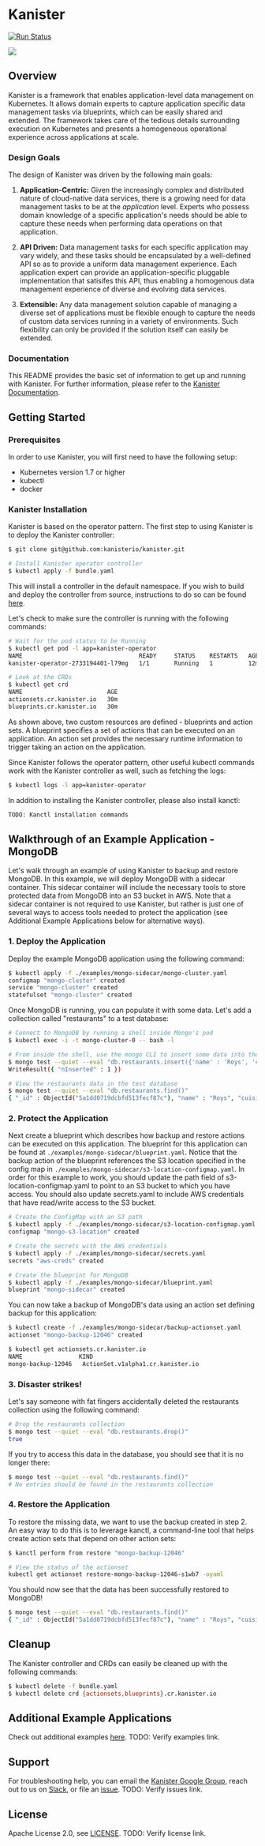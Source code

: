 # Kanister

[![Run Status](https://api.shippable.com/projects/5a18e8649f19c90600633402/badge?branch=master)](https://app.shippable.com/github/kanisterio/kanister)

<img src="https://github.com/kanisterio/master/logo/logo.png">

## Overview
Kanister is a framework that enables application-level data management on Kubernetes. It allows domain experts to capture application specific data management tasks via blueprints, which can be easily shared and extended. The framework takes care of the tedious details surrounding execution on Kubernetes and presents a homogeneous operational experience across applications at scale.

### Design Goals

The design of Kanister was driven by the following main goals:

1. **Application-Centric:** Given the increasingly complex and distributed nature of cloud-native data services, there is a growing need for data management tasks to be at the *application* level. Experts who possess domain knowledge of a specific application's needs should be able to capture these needs when performing data operations on that application.

2. **API Driven:** Data management tasks for each specific application may vary widely, and these tasks should be encapsulated by a well-defined API so as to provide a uniform data management experience. Each application expert can provide an application-specific pluggable implementation that satisifes this API, thus enabling a homogenous data management experience of diverse and evolving data services.

3. **Extensible:** Any data management solution capable of managing a diverse set of applications must be flexible enough to capture the needs of custom data services running in a variety of environments. Such flexibility can only be provided if the solution itself can easily be extended.

### Documentation

This README provides the basic set of information to get up and running with Kanister. For further information, please refer to the [Kanister Documentation](https://docs.kanister.io).

## Getting Started

### Prerequisites

In order to use Kanister, you will first need to have the following setup:
- Kubernetes version 1.7 or higher
- kubectl
- docker

### Kanister Installation

Kanister is based on the operator pattern. The first step to using Kanister is to deploy the Kanister controller:

```bash
$ git clone git@github.com:kanisterio/kanister.git

# Install Kanister operator controller
$ kubectl apply -f bundle.yaml
```

This will install a controller in the default namespace. If you wish to build and deploy the controller from source, instructions to do so can be found [here](https://docs.kanister.io/install.html#building-and-deploying-from-source).

Let's check to make sure the controller is running with the following commands:
```bash
# Wait for the pod status to be Running
$ kubectl get pod -l app=kanister-operator
NAME                                 READY     STATUS    RESTARTS   AGE
kanister-operator-2733194401-l79mg   1/1       Running   1          12m

# Look at the CRDs
$ kubectl get crd
NAME                        AGE
actionsets.cr.kanister.io   30m
blueprints.cr.kanister.io   30m
```

As shown above, two custom resources are defined - blueprints and action sets. A blueprint specifies a set of actions that can be executed on an application. An action set provides the necessary runtime information to trigger taking an action on the application.

Since Kanister follows the operator pattern, other useful kubectl commands work with the Kanister controller as well, such as fetching the logs:
```bash
$ kubectl logs -l app=kanister-operator
```

In addition to installing the Kanister controller, please also install kanctl:
```bash
TODO: Kanctl installation commands
```

## Walkthrough of an Example Application - MongoDB

Let's walk through an example of using Kanister to backup and restore MongoDB. In this example, we will deploy MongoDB with a sidecar container. This sidecar container will include the necessary tools to store protected data from MongoDB into an S3 bucket in AWS. Note that a sidecar container is not required to use Kanister, but rather is just one of several ways to access tools needed to protect the application (see Additional Example Applications below for alternative ways).

### 1. Deploy the Application

Deploy the example MongoDB application using the following command:
```bash
$ kubectl apply -f ./examples/mongo-sidecar/mongo-cluster.yaml
configmap "mongo-cluster" created
service "mongo-cluster" created
statefulset "mongo-cluster" created
```

Once MongoDB is running, you can populate it with some data. Let's add a collection called "restaurants" to a test database:
```bash
# Connect to MongoDB by running a shell inside Mongo's pod
$ kubectl exec -i -t mongo-cluster-0 -- bash -l

# From inside the shell, use the mongo CLI to insert some data into the test database
$ mongo test --quiet --eval "db.restaurants.insert({'name' : 'Roys', 'cuisine' : 'Hawaiian', 'id' : '8675309'})"
WriteResult({ "nInserted" : 1 })

# View the restaurants data in the test database
$ mongo test --quiet --eval "db.restaurants.find()"
{ "_id" : ObjectId("5a1dd0719dcbfd513fecf87c"), "name" : "Roys", "cuisine" : "Hawaiian", "id" : "8675309" }
```

### 2. Protect the Application

Next create a blueprint which describes how backup and restore actions can be executed on this application. The blueprint for this application can be found at `./examples/mongo-sidecar/blueprint.yaml`. Notice that the backup action of the blueprint references the S3 location specified in the config map in `./examples/mongo-sidecar/s3-location-configmap.yaml`. In order for this example to work, you should update the path field of s3-location-configmap.yaml to point to an S3 bucket to which you have access. You should also update secrets.yaml to include AWS credentials that have read/write access to the S3 bucket.

```bash
# Create the ConfigMap with an S3 path
$ kubectl apply -f ./examples/mongo-sidecar/s3-location-configmap.yaml
configmap "mongo-s3-location" created

# Create the secrets with the AWS credentials
$ kubectl apply -f ./examples/mongo-sidecar/secrets.yaml
secrets "aws-creds" created

# Create the blueprint for MongoDB
$ kubectl apply -f ./examples/mongo-sidecar/blueprint.yaml
blueprint "mongo-sidecar" created
```

You can now take a backup of MongoDB's data using an action set defining backup for this application:
```bash
$ kubectl create -f ./examples/mongo-sidecar/backup-actionset.yaml
actionset "mongo-backup-12046" created

$ kubectl get actionsets.cr.kanister.io
NAME                KIND
mongo-backup-12046   ActionSet.v1alpha1.cr.kanister.io
```

### 3. Disaster strikes!

Let's say someone with fat fingers accidentally deleted the restaurants collection using the following command:
```bash
# Drop the restaurants collection
$ mongo test --quiet --eval "db.restaurants.drop()"
true
```

If you try to access this data in the database, you should see that it is no longer there:
```bash
$ mongo test --quiet --eval "db.restaurants.find()"
# No entries should be found in the restaurants collection
```

### 4. Restore the Application

To restore the missing data, we want to use the backup created in step 2. An easy way to do this is to leverage kanctl, a command-line tool that helps create action sets that depend on other action sets:

```bash
$ kanctl perform from restore "mongo-backup-12046"

# View the status of the actionset
kubectl get actionset restore-mongo-backup-12046-s1wb7 -oyaml

```

You should now see that the data has been successfully restored to MongoDB!
```bash
$ mongo test --quiet --eval "db.restaurants.find()"
{ "_id" : ObjectId("5a1dd0719dcbfd513fecf87c"), "name" : "Roys", "cuisine" : "Hawaiian", "id" : "8675309" }
```

## Cleanup

The Kanister controller and CRDs can easily be cleaned up with the following commands:

```bash
$ kubectl delete -f bundle.yaml
$ kubectl delete crd {actionsets,blueprints}.cr.kanister.io
```

## Additional Example Applications

Check out additional examples [here](https://github.com/kanisterio/tree/master/examples). TODO: Verify examples link.

## Support
For troubleshooting help, you can email the [Kanister Google Group](https://groups.google.com/forum/#!forum/kanisterio), reach out to us on [Slack](https://kasten.typeform.com/to/QBcw8T), or file an [issue](https://github.com/kanisterio/issues). TODO: Verify issues link.


## License
Apache License 2.0, see [LICENSE](https://github.com/kanisterio/master/LICENSE). TODO: Verify license link.
